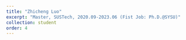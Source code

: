 ```yaml
---
title: "Zhicheng Luo"
excerpt: "Master, SUSTech, 2020.09-2023.06 (Fist Job: Ph.D.@SYSU)"
collection: student
order: 4
---
```

